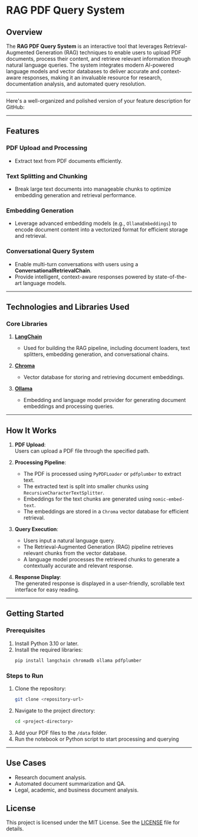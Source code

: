 # **RAG PDF Query System**

## **Overview**  
The **RAG PDF Query System** is an interactive tool that leverages Retrieval-Augmented Generation (RAG) techniques to enable users to upload PDF documents, process their content, and retrieve relevant information through natural language queries. The system integrates modern AI-powered language models and vector databases to deliver accurate and context-aware responses, making it an invaluable resource for research, documentation analysis, and automated query resolution.

---

Here's a well-organized and polished version of your feature description for GitHub:

---

## **Features**  

### **PDF Upload and Processing**  
- Extract text from PDF documents efficiently.  

### **Text Splitting and Chunking**  
- Break large text documents into manageable chunks to optimize embedding generation and retrieval performance.  

### **Embedding Generation**  
- Leverage advanced embedding models (e.g., `OllamaEmbeddings`) to encode document content into a vectorized format for efficient storage and retrieval.  

### **Conversational Query System**  
- Enable multi-turn conversations with users using a **ConversationalRetrievalChain**.  
- Provide intelligent, context-aware responses powered by state-of-the-art language models.

---

## **Technologies and Libraries Used**

### **Core Libraries**
1. **[LangChain](https://python.langchain.com/)**  
   - Used for building the RAG pipeline, including document loaders, text splitters, embedding generation, and conversational chains.  

2. **[Chroma](https://docs.trychroma.com/)**  
   - Vector database for storing and retrieving document embeddings.  

3. **[Ollama](https://ollama.com/)**  
   - Embedding and language model provider for generating document embeddings and processing queries.  
  
---

## **How It Works**  

1. **PDF Upload**:  
   Users can upload a PDF file through the specified path.  

2. **Processing Pipeline**:  
   - The PDF is processed using `PyPDFLoader` or `pdfplumber` to extract text.  
   - The extracted text is split into smaller chunks using `RecursiveCharacterTextSplitter`.  
   - Embeddings for the text chunks are generated using `nomic-embed-text`.  
   - The embeddings are stored in a `Chroma` vector database for efficient retrieval.  

3. **Query Execution**:  
   - Users input a natural language query.  
   - The Retrieval-Augmented Generation (RAG) pipeline retrieves relevant chunks from the vector database.  
   - A language model processes the retrieved chunks to generate a contextually accurate and relevant response.  

4. **Response Display**:  
   The generated response is displayed in a user-friendly, scrollable text interface for easy reading.  

---

## **Getting Started**  

### **Prerequisites**  
1. Install Python 3.10 or later.  
2. Install the required libraries:  
   ```bash
   pip install langchain chromadb ollama pdfplumber
   ```  

### **Steps to Run**  
1. Clone the repository:  
   ```bash
   git clone <repository-url>
   ```  
2. Navigate to the project directory:  
   ```bash
   cd <project-directory>
   ```  
3. Add your PDF files to the `/data` folder.  
4. Run the notebook or Python script to start processing and querying

---

## **Use Cases**  

- Research document analysis.  
- Automated document summarization and QA.  
- Legal, academic, and business document analysis.  

## **License**  

This project is licensed under the MIT License. See the [LICENSE](LICENSE) file for details.  
